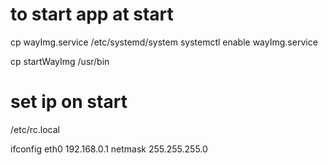 # to start app at start
cp wayImg.service /etc/systemd/system
systemctl enable wayImg.service

cp startWayImg /usr/bin

# set ip on start
/etc/rc.local

ifconfig eth0 192.168.0.1 netmask 255.255.255.0
